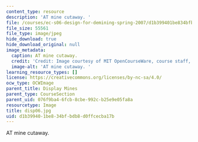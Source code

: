 ```yaml
---
content_type: resource
description: 'AT mine cutaway. '
file: /courses/ec-s06-design-for-demining-spring-2007/d1b399401be834bfbdb8d0ffcecba17b_disp06.jpg
file_size: 55561
file_type: image/jpeg
hide_download: true
hide_download_original: null
image_metadata:
  caption: AT mine cutaway.
  credit: 'Credit: Image courtesy of MIT OpenCourseWare, course staff, and students.'
  image-alt: 'AT mine cutaway. '
learning_resource_types: []
license: https://creativecommons.org/licenses/by-nc-sa/4.0/
ocw_type: OCWImage
parent_title: Display Mines
parent_type: CourseSection
parent_uid: 076f9ba4-6fcb-8cbe-992c-b25e9e05fa8a
resourcetype: Image
title: disp06.jpg
uid: d1b39940-1be8-34bf-bdb8-d0ffcecba17b
---
```

AT mine cutaway. 